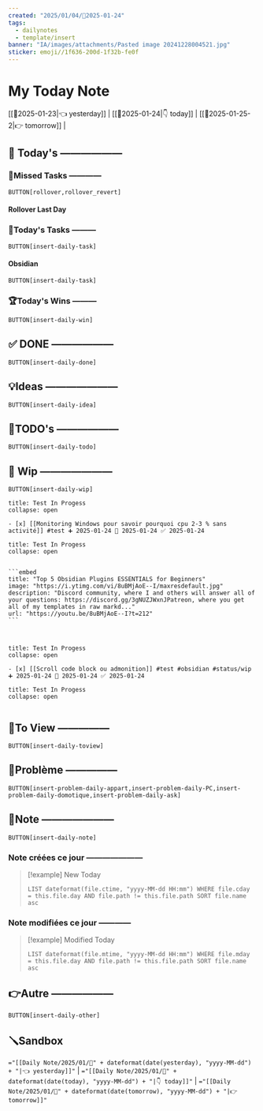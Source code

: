 ```yaml
---
created: "2025/01/04/📒2025-01-24"
tags:
  - dailynotes
  - template/insert
banner: "IA/images/attachments/Pasted image 20241228004521.jpg"
sticker: emoji//1f636-200d-1f32b-fe0f
---
```

# My Today Note

[[📒2025-01-23|👈 yesterday]] | [[📒2025-01-24|👇 today]] | [[📒2025-01-25-2|👉 tomorrow]] |

## 📅 Today's ——————

### 🥷Missed Tasks ————

`BUTTON[rollover,rollover_revert]`
#### Rollover Last Day

### 🚀Today's Tasks ———

 `BUTTON[insert-daily-task]`
 
#### Obsidian

`BUTTON[insert-daily-task]`
 
 
 
 
 






### 🏆Today's Wins ———

`BUTTON[insert-daily-win]`


## ✅ DONE ——————

 `BUTTON[insert-daily-done]`
 

## 💡Ideas ———————

 `BUTTON[insert-daily-idea]`
 

## 📎TODO's ——————

`BUTTON[insert-daily-todo]`
 
 




## 🚧 Wip ———————

`BUTTON[insert-daily-wip]`
 

`````ad-done
title: Test In Progess
collapse: open

- [x] [[Monitoring Windows pour savoir pourquoi cpu 2-3 % sans activité]] #test ➕ 2025-01-24 🛫 2025-01-24 ✅ 2025-01-24

`````
 

`````ad-example
title: Test In Progess
collapse: open


```embed
title: "Top 5 Obsidian Plugins ESSENTIALS for Beginners"
image: "https://i.ytimg.com/vi/8uBMjAoE--I/maxresdefault.jpg"
description: "Discord community, where I and others will answer all of your questions: https://discord.gg/3gNUZJWxnJPatreon, where you get all of my templates in raw markd..."
url: "https://youtu.be/8uBMjAoE--I?t=212"
```



`````
 

`````ad-example
title: Test In Progess
collapse: open

- [x] [[Scroll code block ou admonition]] #test #obsidian #status/wip ➕ 2025-01-24 🛫 2025-01-24 ✅ 2025-01-24

`````
 

`````ad-example
title: Test In Progess
collapse: open


`````










## 👀To View —————

`BUTTON[insert-daily-toview]`


## 🚨Problème —————

`BUTTON[insert-problem-daily-appart,insert-problem-daily-PC,insert-problem-daily-domotique,insert-problem-daily-ask]`


## 📝Note ———————

`BUTTON[insert-daily-note]`


### Note créées ce jour ———————
> [!example] New Today
> ```dataview
> LIST dateformat(file.ctime, "yyyy-MM-dd HH:mm") WHERE file.cday = this.file.day AND file.path != this.file.path SORT file.name asc
> ```
> 
### Note modifiées ce jour ————
> [!example] Modified Today
> ```dataview 
> LIST dateformat(file.mtime, "yyyy-MM-dd HH:mm") WHERE file.mday = this.file.day AND file.path != this.file.path SORT file.name asc
> ```
> 


## 👉Autre ——————

`BUTTON[insert-daily-other]`




## 🪛Sandbox 







`="[[Daily Note/2025/01/📒" + dateformat(date(yesterday), "yyyy-MM-dd") + "|👈 yesterday]]"` | `="[[Daily Note/2025/01/📒" + dateformat(date(today), "yyyy-MM-dd") + "|👇 today]]"` | `="[[Daily Note/2025/01/📒" + dateformat(date(tomorrow), "yyyy-MM-dd") + "|👉 tomorrow]]"`
